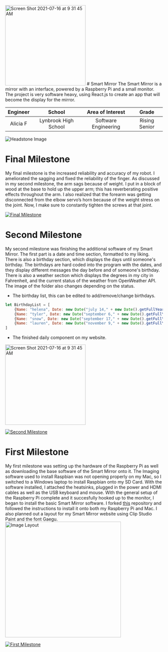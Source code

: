 <img width="257" alt="Screen Shot 2021-07-16 at 9 31 45 AM" src="https://user-images.githubusercontent.com/86542085/125979880-8efcfc5a-61e0-43ac-8130-7b10bb33b2ef.png">
﻿# Smart Mirror
The Smart Mirror is a mirror with an interface, powered by a Raspberry Pi and a small monitor. The project is very software heavy, using React.js to create an app that will become the display for the mirror.

| **Engineer** | **School** | **Area of Interest** | **Grade** |
|:--:|:--:|:--:|:--:|
| Alicia F | Lynbrook High School | Software Engineering | Rising Senior

![Headstone Image](https://bluestampengineering.com/wp-content/uploads/2016/05/improve.jpg)
  
# Final Milestone
My final milestone is the increased reliability and accuracy of my robot. I ameliorated the sagging and fixed the reliability of the finger. As discussed in my second milestone, the arm sags because of weight. I put in a block of wood at the base to hold up the upper arm; this has reverberating positive effects throughout the arm. I also realized that the forearm was getting disconnected from the elbow servo’s horn because of the weight stress on the joint. Now, I make sure to constantly tighten the screws at that joint. 

[![Final Milestone](https://res.cloudinary.com/dum3otqhy/image/upload/v1626452744/final_milestone_zw6wjp.png)](https://www.youtube.com/watch?v=F7M7imOVGug&feature=emb_logo "Final Milestone")

# Second Milestone
My second milestone was finishing the additional software of my Smart Mirror. The first part is a date and time section, formatted to my liking. There is also a birthday section, which displays the days until someone's birthday. The birthdays are hard coded into the program with the dates, and they display different messages the day before and of someone's birthday. There is also a weather section which displays the degrees in my city in Fahrenheit, and the current status of the weather from OpenWeather API. The image of the folder also changes depending on the status.

- The birthday list, this can be edited to add/remove/change birthdays.
```javascript
let BirthdayList = [
    {Name: "helena", Date: new Date("july 14," + new Date().getFullYear())},
    {Name: "tyler", Date: new Date("september 6," + new Date().getFullYear())},
    {Name: "snow", Date: new Date("september 17," + new Date().getFullYear())},
    {Name: "lauren", Date: new Date("november 9," + new Date().getFullYear())}
]
````
- The finished daily component on my website.
<img width="257" alt="Screen Shot 2021-07-16 at 9 31 45 AM" src="https://user-images.githubusercontent.com/86542085/125979904-e7f8ae42-dfdf-4242-a9bf-6630d65924ff.png">


[![Second Milestone](https://res.cloudinary.com/dum3otqhy/image/upload/v1626452744/second_milestone_kd4ajq.png)](https://www.youtube.com/watch?v=y3VAmNlER5Y&feature=emb_logo "Second Milestone")
# First Milestone
  

My first milestone was setting up the hardware of the Raspberry Pi as well as downloading the base software of the Smart Mirror onto it. The Imaging software used to install Raspbian was not opening properly on my Mac, so I switched to a Windows laptop to install Raspbian onto my SD Card. With the software installed, I attached the heatsinks, plugged in the power and HDMI cables as well as the USB keyboard and mouse. With the general setup of the Raspberry Pi complete and it succesfully hooked up to the monitor, I began to install the basic Smart Mirror software. I forked [this](https://github.com/GIP2000/SmartMirror) repository and followed the instructions to install it onto both my Raspberry Pi and Mac. I also planned out a layout for my Smart Mirror website using Clip Studio Paint and the font Gaegu.
<img width="370" alt="Image Layout" src="https://user-images.githubusercontent.com/86542085/125979603-c6ec3cbd-c726-4b7c-9728-93ee42f95e01.png">

[![First Milestone](https://res.cloudinary.com/dum3otqhy/image/upload/v1626452634/first_milestone_dxzfkz.png)](https://www.youtube.com/watch?v=zOj3-Iv9_28&ab_channel=BlueStampEng "First Milestone")
